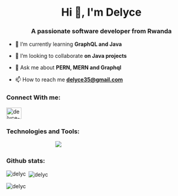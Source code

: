  <h1 align="center">Hi 👋, I'm Delyce</h1>
<h3 align="center">A passionate software developer from Rwanda</h3>

- 🌱 I’m currently learning **GraphQL and Java**

- 👯 I’m looking to collaborate **on Java projects**

- 💬 Ask me about **PERN, MERN and Graphql**

- 📫 How to reach me **delyce35@gmail.com** 


</p>

<h3 align="left">Connect With me:</h3>
<a href="https://linkedin.com/in/delyce-twizeyimana" target="blank"><img align="center" src="https://raw.githubusercontent.com/rahuldkjain/github-profile-readme-generator/master/src/images/icons/Social/linked-in-alt.svg" alt="delyce-twizeyimana" height="30" width="40" /></a>


<h3 align="left">Technologies and Tools:</h3>
<p align="left">
    <img src="	https://img.shields.io/badge/React-20232A?style=for-the-badge&logo=react&logoColor=61DAFB" alt="" />
    <img src="https://img.shields.io/badge/JavaScript-323330?style=for-the-badge&logo=javascript&logoColor=F7DF1E" alt="" />
    <img src="https://img.shields.io/badge/Node.js-339933?style=for-the-badge&logo=nodedotjs&logoColor=white" alt="" />
    <img src="https://img.shields.io/badge/nuxt.js-00C58E?style=for-the-badge&logo=nuxtdotjs&logoColor=white" alt="" />
    <img src="https://img.shields.io/badge/GraphQl-E10098?style=for-the-badge&logo=graphql&logoColor=white" alt="" />
    <img src="https://img.shields.io/badge/Apollo%20GraphQL-311C87?&style=for-the-badge&logo=Apollo%20GraphQL&logoColor=white" alt="" />
    <img src="https://img.shields.io/badge/next.js-000000?style=for-the-badge&logo=nextdotjs&logoColor=white" alt="" />
    <img src="https://img.shields.io/badge/Python-FFD43B?style=for-the-badge&logo=python&logoColor=blue" alt="" />
    <img src="https://img.shields.io/badge/Docker-2CA5E0?style=for-the-badge&logo=docker&logoColor=white" alt="" />
    <img src="https://img.shields.io/badge/chai-A30701?style=for-the-badge&logo=chai&logoColor=white" alt="" />
    <img src="https://img.shields.io/badge/firebase-ffca28?style=for-the-badge&logo=firebase&logoColor=black" alt="" />
    <img src="https://img.shields.io/badge/Babel-F9DC3E?style=for-the-badge&logo=babel&logoColor=white" alt="" />
    <img src="https://img.shields.io/badge/Express.js-000000?style=for-the-badge&logo=express&logoColor=white" alt="" />
    <img src="https://img.shields.io/badge/Jest-C21325?style=for-the-badge&logo=jest&logoColor=white" alt="" />
    <img src="https://img.shields.io/badge/GitHub%20Pages-222222?style=for-the-badge&logo=GitHub%20Pages&logoColor=white" alt="" />
    <img src="	https://img.shields.io/badge/Mocha-8D6748?style=for-the-badge&logo=Mocha&logoColor=white" alt="" />
    <img src="https://img.shields.io/badge/Material%20UI-007FFF?style=for-the-badge&logo=mui&logoColor=white" alt="" />
    <img src="https://img.shields.io/badge/Markdown-000000?style=for-the-badge&logo=markdown&logoColor=white" alt="" />
    <img src="https://img.shields.io/badge/kubernetes-326ce5.svg?&style=for-the-badge&logo=kubernetes&logoColor=white" alt="" />
    <img src="https://img.shields.io/badge/npm-CB3837?style=for-the-badge&logo=npm&logoColor=white" alt="" />
    <img src="https://img.shields.io/badge/Postman-FF6C37?style=for-the-badge&logo=Postman&logoColor=white" alt="" />
    <img src="https://img.shields.io/badge/json-5E5C5C?style=for-the-badge&logo=json&logoColor=white" alt="" />
    <img src="https://img.shields.io/badge/HTML5-E34F26?style=for-the-badge&logo=html5&logoColor=white" alt="" />
    <img src="https://img.shields.io/badge/Redux-593D88?style=for-the-badge&logo=redux&logoColor=white" alt="" />
    <img src="https://img.shields.io/badge/Socket.io-010101?&style=for-the-badge&logo=Socket.io&logoColor=white" alt="" />
    <img src="https://img.shields.io/badge/strapi-2e7eea?style=for-the-badge&logo=strapi&logoColor=white" alt="" />
    <img src="	https://img.shields.io/badge/Sass-CC6699?style=for-the-badge&logo=sass&logoColor=white" alt="" />
    <img src="https://img.shields.io/badge/Swagger-85EA2D?style=for-the-badge&logo=Swagger&logoColor=white" alt="" />
    <img src="https://img.shields.io/badge/Tailwind_CSS-38B2AC?style=for-the-badge&logo=tailwind-css&logoColor=white" alt="" />
    <img src="https://img.shields.io/badge/Stripe-626CD9?style=for-the-badge&logo=Stripe&logoColor=white" alt="" />
    <img src="https://img.shields.io/badge/Webpack-8DD6F9?style=for-the-badge&logo=Webpack&logoColor=white" alt="" />
    <img src="https://img.shields.io/badge/GIT-E44C30?style=for-the-badge&logo=git&logoColor=white" alt="" />
    <img src="https://img.shields.io/badge/GitLab-330F63?style=for-the-badge&logo=gitlab&logoColor=white" alt="" />
    <img src="https://img.shields.io/badge/Jira-0052CC?style=for-the-badge&logo=Jira&logoColor=white" />

<img src="https://img.shields.io/badge/Trello-0052CC?style=for-the-badge&logo=trello&logoColor=white" alt="" />
<img src="	https://img.shields.io/badge/PostgreSQL-316192?style=for-the-badge&logo=postgresql&logoColor=white" alt="" />
<img src="https://img.shields.io/badge/MySQL-005C84?style=for-the-badge&logo=mysql&logoColor=white" alt="" />
<img src="	https://img.shields.io/badge/MongoDB-4EA94B?style=for-the-badge&logo=mongodb&logoColor=white" alt="" />
<img src="https://img.shields.io/badge/Heroku-430098?style=for-the-badge&logo=heroku&logoColor=white" alt="" />
<img src="https://img.shields.io/badge/GitHub_Actions-2088FF?style=for-the-badge&logo=github-actions&logoColor=white" alt="" />
<img src="https://img.shields.io/badge/circleci-343434?style=for-the-badge&logo=circleci&logoColor=white" alt="" />


<h3 align="left">Github stats:</h3>
<p><img align="left" src="https://github-readme-stats.vercel.app/api/top-langs?username=delyc&show_icons=true&locale=en&layout=compact" alt="delyc" /></p>

<p>&nbsp;<img align="center" src="https://github-readme-stats.vercel.app/api?username=delyc&show_icons=true&locale=en" alt="delyc" /></p>

<p><img align="center" src="https://github-readme-streak-stats.herokuapp.com/?user=delyc&" alt="delyc" /></p>
